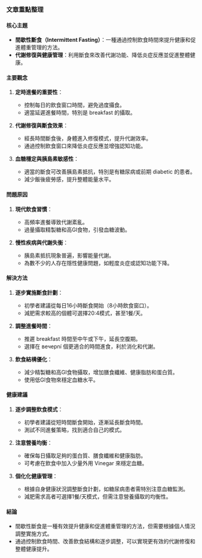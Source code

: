 ### 文章重點整理

#### 核心主題
- **間歇性斷食（Intermittent Fasting）**：一種通過控制飲食時間來提升健康和促進體重管理的方法。
- **代謝修復與健康管理**：利用斷食來改善代謝功能、降低炎症反應並促進整體健康。

#### 主要觀念
1. **定時進餐的重要性**：
   - 控制每日的飲食窗口時間，避免過度攝食。
   - 適當延遲進餐時間，特別是 breakfast 的攝取。

2. **代謝修復與斷食效果**：
   - 經長時間斷食後，身體進入修復模式，提升代謝效率。
   - 通過控制飲食窗口來降低炎症反應並增強認知功能。

3. **血糖穩定與胰島素敏感性**：
   - 適當的斷食可改善胰島素抵抗，特別是有糖尿病或前期 diabetic 的患者。
   - 減少飯後疲勞感，提升整體能量水平。

#### 問題原因
1. **現代飲食習慣**：
   - 高頻率進餐導致代謝紊亂。
   - 過量攝取精製糖和高GI食物，引發血糖波動。

2. **慢性疾病與代謝失衡**：
   - 胰島素抵抗現象普遍，影響能量代謝。
   - 為數不少的人存在隱性健康問題，如輕度炎症或認知功能下降。

#### 解決方法
1. **逐步實施斷食計劃**：
   - 初學者建議從每日16小時斷食開始（8小時飲食窗口）。
   - 減肥需求較高的個體可選擇20:4模式，甚至1餐/天。

2. **調整進餐時間**：
   - 推遲 breakfast 時間至中午或下午，延長空腹期。
   - 選擇在 вечерní 個更適合的時間進食，利於消化和代謝。

3. **飲食結構優化**：
   - 減少精製糖和高GI食物攝取，增加膳食纖維、健康脂肪和蛋白質。
   - 使用低GI食物來穩定血糖水平。

#### 健康建議
1. **逐步調整飲食模式**：
   - 初學者建議從短時間斷食開始，逐漸延長斷食時間。
   - 測試不同進餐策略，找到適合自己的模式。

2. **注意營養均衡**：
   - 確保每日攝取足夠的蛋白質、膳食纖維和健康脂肪。
   - 可考慮在飲食中加入少量外用 Vinegar 來穩定血糖。

3. **個化化健康管理**：
   - 根據自身健康狀況調整斷食計劃，如糖尿病患者需特別注意血糖監測。
   - 減肥需求高者可選擇1餐/天模式，但需注意營養攝取的均衡性。

#### 結論
- 間歇性斷食是一種有效提升健康和促進體重管理的方法，但需要根據個人情況調整實施方式。
- 通過控制飲食時間、改善飲食結構和逐步調整，可以實現更有效的代謝修復和整體健康提升。